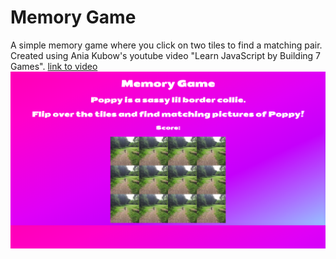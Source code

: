 # Memory Game

A simple memory game where you click on two tiles to find a matching pair.
Created using Ania Kubow's youtube video "Learn JavaScript by Building 7 Games".
[link to video](https://www.youtube.com/watch?v=lhNdUVh3qCc)
![Screenshot of game](Memory-game.png)

